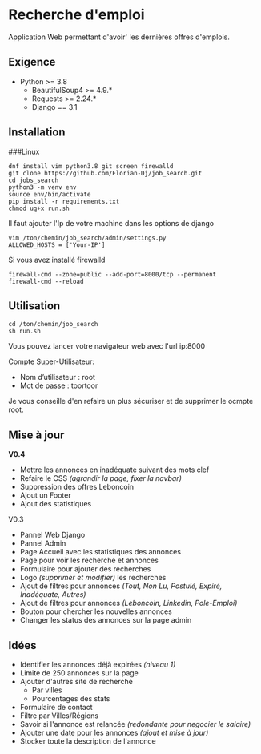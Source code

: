 # Recherche d'emploi
Application Web permettant d'avoir' les dernières offres d'emplois.

## Exigence
- Python >= 3.8
    - BeautifulSoup4 >= 4.9.*
    - Requests >= 2.24.*
    - Django == 3.1

## Installation
###Linux
```
dnf install vim python3.8 git screen firewalld
git clone https://github.com/Florian-Dj/job_search.git
cd jobs_search
python3 -m venv env
source env/bin/activate
pip install -r requirements.txt
chmod ug+x run.sh
```
Il faut ajouter l'Ip de votre machine dans les options de django
```
vim /ton/chemin/job_search/admin/settings.py
ALLOWED_HOSTS = ['Your-IP']
```
Si vous avez installé firewalld
```
firewall-cmd --zone=public --add-port=8000/tcp --permanent
firewall-cmd --reload
```

## Utilisation
```
cd /ton/chemin/job_search
sh run.sh
```
Vous pouvez lancer votre navigateur web avec l'url ip:8000

Compte Super-Utilisateur:
- Nom d’utilisateur : root
-  Mot de passe : toortoor

Je vous conseille d'en refaire un plus sécuriser et de supprimer le ocmpte root.

## Mise à jour
**V0.4**
- Mettre les annonces en inadéquate suivant des mots clef
- Refaire le CSS *(agrandir la page, fixer la navbar)*
- Suppression des offres Leboncoin
- Ajout un Footer
- Ajout des statistiques

V0.3
- Pannel Web Django
- Pannel Admin
- Page Accueil avec les statistiques des annonces
- Page pour voir les recherche et annonces
- Formulaire pour ajouter des recherches
- Logo *(supprimer et modifier)* les recherches
- Ajout de filtres pour annonces  *(Tout, Non Lu, Postulé, Expiré, Inadéquate, Autres)*
- Ajout de filtres pour annonces *(Leboncoin, Linkedin, Pole-Emploi)*
- Bouton pour chercher les nouvelles annonces
- Changer les status des annonces sur la page admin

## Idées
- Identifier les annonces déjà expirées *(niveau 1)*
- Limite de 250 annonces sur la page
- Ajouter d'autres site de recherche
    - Par villes
    - Pourcentages des stats
- Formulaire de contact
- Filtre par Villes/Régions
- Savoir si l'annonce est relancée *(redondante pour negocier le salaire)*
- Ajouter une date pour les annonces *(ajout et mise à jour)*
- Stocker toute la description de l'annonce
